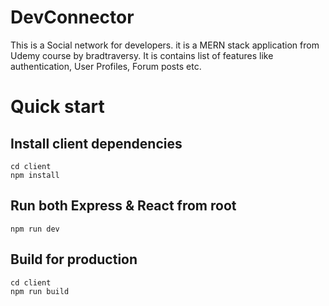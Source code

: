 # DevConnector
This is a Social network for developers. it is a MERN stack application from Udemy course by bradtraversy.
It is contains list of features like authentication, User Profiles, Forum posts etc.

# Quick start
## Install client dependencies
```
cd client
npm install
```

## Run both Express & React from root
```
npm run dev
```
## Build for production
```
cd client
npm run build
```
